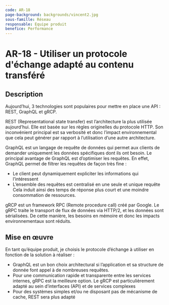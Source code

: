 ```yaml
---
code: AR-18
page-background: backgrounds/vincent2.jpg
sous-famille: Réseau
responsable: Equipe produit
benefice: Performance
---
```

# AR-18 - Utiliser un protocole d'échange adapté au contenu transféré

## Description

Aujourd’hui, 3 technologies sont populaires pour mettre en place une API : REST, GraphQL et gRCP. 

REST (Representational state transfer) est l’architecture la plus utilisée aujourd’hui. Elle est basée sur les règles originelles du protocole HTTP. Son inconvénient principal est sa verbosité et donc l’impact environnemental que cela peut générer par rapport à l’utilisation d’une autre architecture.

GraphQL est un langage de requête de données qui permet aux clients de demander uniquement les données spécifiques dont ils ont besoin. Le principal avantage de GraphQL est d’optimiser les requêtes. En effet, GraphQL permet de filtrer les requêtes de façon très fine :

- Le client peut dynamiquement expliciter les informations qui l’intéressent
- L’ensemble des requêtes est centralisé en une seule et unique requête
Cela induit ainsi des temps de réponse plus court et une moindre consommation de ressources.

gRCP est un framework RPC (Remote procedure call) créé par Google. Le gRPC traite le transport de flux de données via HTTP/2, et les données sont sérialisées. De cette manière, les besoins en mémoire et donc les impacts environnementaux sont réduits. 


## Mise en œuvre

En tant qu’équipe produit, je choisis le protocole d’échange à utiliser en fonction de la solution à réaliser :

- GraphQL est un bon choix architectural si l’application et sa structure de donnée font appel à de nombreuses requêtes.
- Pour une communication rapide et transparente entre les services internes, gRPC est la meilleure option. Le gRCP est particulièrement adapté au sein d’interfaces (API) et de services complexes
- Pour des systèmes simples et/ou ne disposant pas de mécanisme de cache, REST sera plus adapté
